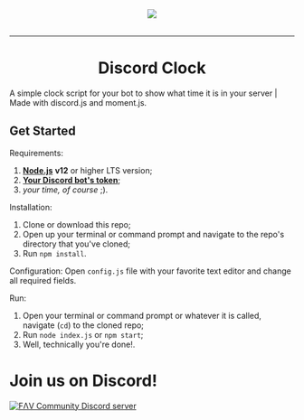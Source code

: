 <div align="center">
    <img src="https://i.imgur.com/iprzBYk.png"><br><br>

---

# Discord Clock

</div>

A simple clock script for your bot to show what time it is in your server | Made with discord.js and moment.js.


## Get Started
Requirements:
1. [**Node.js**](https://nodejs.org/en/) **v12** or higher LTS version;
2. [**Your Discord bot's token**](https://discordapp.com/developers/applications/);
3. _your time, of course_ ;).

Installation:
1. Clone or download this repo;
2. Open up your terminal or command prompt and navigate to the repo's directory that you've cloned;
3. Run `npm install`.

Configuration:
Open `config.js` file with your favorite text editor and change all required fields.

Run:
1. Open your terminal or command prompt or whatever it is called, navigate (`cd`) to the cloned repo;
2. Run `node index.js` or `npm start`;
3. Well, technically you're done!.

# Join us on Discord!
[![FΛV Community Discord server](https://discordapp.com/api/guilds/400583109789089793/embed.png?style=banner3)](https://discord.gg/TePuaqF)
